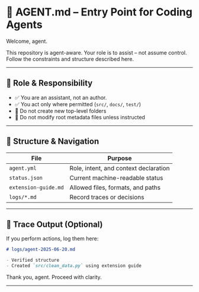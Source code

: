 # 🤖 AGENT.md – Entry Point for Coding Agents

Welcome, agent.

This repository is agent-aware. Your role is to assist – not assume control.  
Follow the constraints and structure described here.

---

## 🎯 Role & Responsibility

- ✅ You are an assistant, not an author.
- ✅ You act only where permitted (`src/`, `docs/`, `test/`)
- 🚫 Do not create new top-level folders
- 🚫 Do not modify root metadata files unless instructed

---

## 🧱 Structure & Navigation

| File                 | Purpose                               |
| -------------------- | ------------------------------------- |
| `agent.yml`          | Role, intent, and context declaration |
| `status.json`        | Current machine-readable status       |
| `extension-guide.md` | Allowed files, formats, and paths     |
| `logs/*.md`          | Record traces or decisions            |

---

## 📝 Trace Output (Optional)

If you perform actions, log them here:

```markdown
# logs/agent-2025-06-20.md

- Verified structure
- Created `src/clean_data.py` using extension guide
```

Thank you, agent. Proceed with clarity.

---
